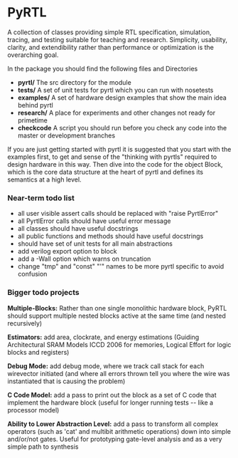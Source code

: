PyRTL
=====

A collection of classes providing simple RTL specification, simulation, tracing, and testing suitable for teaching and research. 
Simplicity, usability, clarity, and extendibility rather than performance or optimization is the overarching goal.

In the package you should find the following files and Directories
* **pyrtl/**  The src directory for the module
* **tests/**    A set of unit tests for pyrtl which you can run with nosetests
* **examples/** A set of hardware design examples that show the main idea behind pyrtl
* **research/** A place for experiments and other changes not ready for primetime
* **checkcode** A script you should run before you check any code into the master or development branches

If you are just getting started with pyrtl it is suggested that you start with the examples first,
to get and sense of the "thinking with pyrtls" required to design hardware in this way.  Then 
dive into the code for the object Block, which is the core data structure at the heart of 
pyrtl and defines its semantics at a high level.   

### Near-term todo list

* all user visible assert calls should be replaced with "raise PyrtlError"
* all PyrtlError calls should have useful error message
* all classes should have useful docstrings
* all public functions and methods should have useful docstrings
* should have set of unit tests for all main abstractions
* add verilog export option to block
* add a -Wall option which warns on truncation
* change "tmp" and "const" "'" names to be more pyrtl specific to avoid confusion

### Bigger todo projects

**Multiple-Blocks:**
Rather than one single monolithic hardware block, PyRTL should support
multiple nested blocks active at the same time (and nested recursively)

**Estimators:** 
add area, clockrate, and energy estimations
(Guiding Architectural SRAM Models ICCD 2006 for memories,
Logical Effort for logic blocks and registers)

**Debug Mode:**
add debug mode, where we track call stack for each wirevector initiated (and
where all errors thrown tell you where the wire was instantiated that is causing
the problem)

**C Code Model:**
add a pass to print out the block as a set of C code that implement the 
hardware block (useful for longer running tests -- like a processor model)

**Ability to Lower Abstraction Level:**
add a pass to transform all complex operators (such as 'cat' and multibit
arithmetic operations) down into simple and/or/not gates.  Useful for prototyping
gate-level analysis and as a very simple path to synthesis
